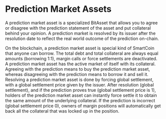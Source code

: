 # Prediction Market Assets

A prediction market asset is a specialized BitAsset that allows you to
agree or disagree with the prediction statement of the asset and put
collateral behind your opinion. A prediction market is resolved by its
issuer after the resolution date to reflect the real world outcome of
the prediction on-chain.

On the blockchain, a prediction market asset is special kind of SmartCoin
that anyone can borrow. The total debt and total collateral are always
equal amounts (borrowing 1:1), margin calls or force settlements are deactivated.
A prediction market asset has the active market of itself with its collateral.
Agreeing with the prediction means to buy the prediction market asset, whereas
disagreeing with the prediction means to borrow it and sell it.
Resolving a prediction market asset is done by forcing global settlement,
with a global settlement price given by the issuer.
After resolution (global settlement), and if the prediction proves true (global settlement price is 1),
 holders of the prediction market asset can instantly force settle it to
 obtain the same amount of the underlying collateral.
If the prediction is incorrect (global settlement price 0), owners of
margin positions will automatically get back all the collateral that was locked
 up in the position.
